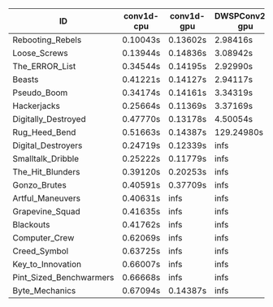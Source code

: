|ID|conv1d-cpu|conv1d-gpu|DWSPConv2D-gpu|gemm-gpu|avg|
|-|-|-|-|-|-|
|Rebooting_Rebels|0.10043s|0.13602s|2.98416s|1.73752s|1.23953s|
|Loose_Screws|0.13944s|0.14836s|3.08942s|1.81678s|1.29850s|
|The_ERROR_List|0.34544s|0.14195s|2.92990s|1.98105s|1.34959s|
|Beasts|0.41221s|0.14127s|2.94117s|1.96385s|1.36463s|
|Pseudo_Boom|0.34174s|0.14161s|3.34319s|2.01466s|1.46030s|
|Hackerjacks|0.25664s|0.11369s|3.37169s|2.11539s|1.46435s|
|Digitally_Destroyed|0.47770s|0.13178s|4.50054s|2.49118s|1.90030s|
|Rug_Heed_Bend|0.51663s|0.14387s|129.24980s|4.46552s|33.59396s|
|Digital_Destroyers|0.24719s|0.12339s|infs|2.01452s|infs|
|Smalltalk_Dribble|0.25222s|0.11779s|infs|1.94229s|infs|
|The_Hit_Blunders|0.39120s|0.20253s|infs|infs|infs|
|Gonzo_Brutes|0.40591s|0.37709s|infs|4.45417s|infs|
|Artful_Maneuvers|0.40631s|infs|infs|4.52541s|infs|
|Grapevine_Squad|0.41635s|infs|infs|4.52694s|infs|
|Blackouts|0.41762s|infs|infs|1.78816s|infs|
|Computer_Crew|0.62069s|infs|infs|4.53554s|infs|
|Creed_Symbol|0.63725s|infs|infs|4.54067s|infs|
|Key_to_Innovation|0.66007s|infs|infs|4.50828s|infs|
|Pint_Sized_Benchwarmers|0.66668s|infs|infs|4.52314s|infs|
|Byte_Mechanics|0.67094s|0.14387s|infs|4.44799s|infs|
